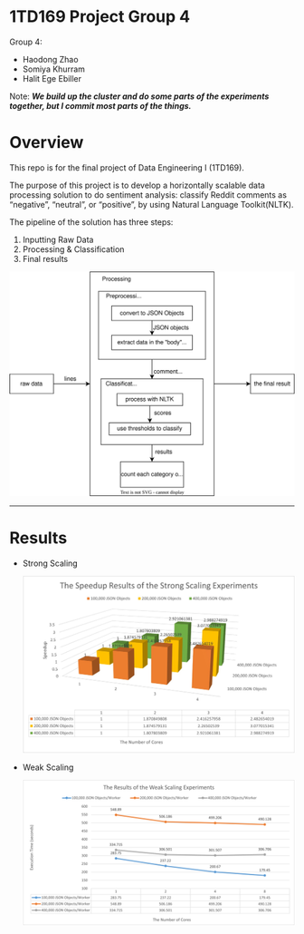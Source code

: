 # 1TD169 Project Group 4

Group 4:
- Haodong Zhao
- Somiya Khurram
- Halit Ege Ebiller

Note: 
  ***We build up the cluster and do some parts of the experiments together, but I commit most parts of the things.***

# Overview
This repo is for the final project of Data Engineering I (1TD169). 

The purpose of this project is to develop a horizontally scalable data processing solution to do sentiment analysis: classify Reddit comments as “negative”, “neutral”, or “positive”, by using Natural Language Toolkit(NLTK). 

The pipeline of the solution has three steps:
1. Inputting Raw Data
2. Processing & Classification
3. Final results 

<img src="./images/pipeline_sentiment_analysis.svg" alt="pipeline" width="600"/>

---
# Results

- Strong Scaling
  
  <img src="./images/horizontal_strong_scaling_speedup.jpeg" alt="String scaling Speedups" width="800"/>

- Weak Scaling

  <img src="./images/horizontal_weak_scaling.png" alt="Weak scaling" width="800"/>

  
